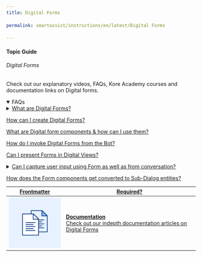 ```yaml
---
title: Digital Forms

permalink: smartassist/instructions/en/latest/Digital Forms

---
```

#### Topic Guide
###### Digital Forms

  Check out our explanatory videos, FAQs, Kore Academy courses and documentation links on Digital forms.


<details open>
  <summary>FAQs
  </summary>
 <a class="nested-accordian-link no-doc-link" target="_blank" href="https://developer.kore.ai/docs/bots/bot-builder-tool/digital-forms/">
  <details class="nested-details">
 
  <summary>What are Digital Forms?
  </summary>

 
   A Digital form is an interactive User Interface that can be used for easy and efficient capture of information from the end-users.

  </details>
 </a>


<a class="doc-link" target="_blank" href="https://developer.kore.ai/docs/bots/bot-builder-tool/digital-forms/#Form_Creation">
 
  How can I create Digital Forms?

</a>


<a class="doc-link" target="_blank" href="https://developer.kore.ai/docs/bots/bot-builder-tool/digital-forms/#Component_Details">
 
  What are Digital form components & how can I use them?

</a>


<a class="doc-link" target="_blank" href="https://developer.kore.ai/docs/bots/bot-builder-tool/digital-forms/#Form_Invocation">

  How do I invoke Digital Forms from the Bot?

</a>

<a class="doc-link" target="_blank" href="https://developer.kore.ai/docs/bots/bot-builder-tool/digital-forms/#UI_Flow">

  Can I present Forms in Digital Views?

</a>

<a class="nested-accordian-link no-doc-link" target="_blank" href="https://developer.kore.ai/docs/bots/bot-builder-tool/digital-forms/#From_Tasks">

<details class="nested-details">
 
  <summary> Can I capture user input using Form as well as from conversation?

  </summary>

 
  Yes, you can use the same bot and choose the user experience as Form or Conversation based on the channel of execution.

  </details>


</a>

<a class="doc-link" target="_blank" href="https://developer.kore.ai/docs/bots/bot-builder-tool/digital-forms/#Components-Dialog_Node_Mapping">

  How does the Form components get converted to Sub-Dialog entities?

</a>


</details>





<a class="doc-link" target="_blank" href="https://developer.kore.ai/docs/bots/bot-builder-tool/digital-forms/">
 

| Frontmatter | Required? |
|-------------|-------------|
| ![alt text](images/docIcon.svg "Title") | **Documentation**  <br /> Check out our indepth documentation articles on Digital Forms | 


</a>
